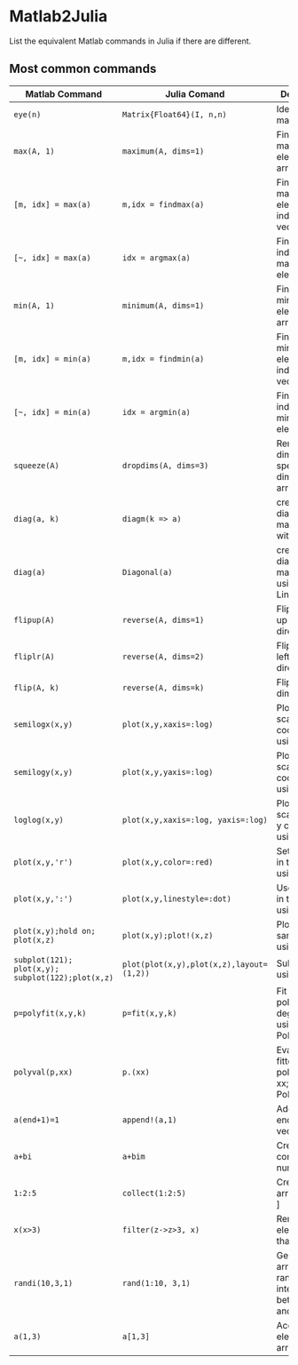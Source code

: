 # Matlab2Julia
List the equivalent Matlab commands  in Julia if there are different.


## Most common commands
| Matlab Command | Julia Comand | Description | 
| --- | --- | --- |
| `eye(n)`| `Matrix{Float64}(I, n,n)` | Identity matrix  |
| `max(A, 1)` | `maximum(A, dims=1)` | Find the maximum element of an array|
|`[m, idx] = max(a)` | `m,idx = findmax(a)` | Find the maximum element and index of an vector a|
| `[~, idx] = max(a)` | `idx = argmax(a)` | Find the index of maximum element |
| `min(A, 1)` | `minimum(A, dims=1)` | Find the minimum element of an array|
|`[m, idx] = min(a)` | `m,idx = findmin(a)` | Find the minimum element and index of an vector a|
| `[~, idx] = min(a)` | `idx = argmin(a)` | Find the index of minimum element |
| `squeeze(A)`|`dropdims(A, dims=3)` |Remove the dimensions specified by dims from array A |
|`diag(a, k)` |  `diagm(k => a)` | create a diagonal matrix from a with k|
|`diag(a)` |  `Diagonal(a)` | create a diagonal matrix from a; using LinearAlgebra|
|`flipup(A)`|`reverse(A, dims=1)`| Flip in the up-down direction |
|`fliplr(A)`|`reverse(A, dims=2)`| Flip in the left-right direction |
|`flip(A, k)`|`reverse(A, dims=k)`| Flip in the k-dimensional|
|`semilogx(x,y)`|`plot(x,y,xaxis=:log)`|Plot in log scale in x coordinate; using Plots|
|`semilogy(x,y)`|`plot(x,y,yaxis=:log)`|Plot in log scale in y coordinate; using Plots|
|`loglog(x,y)`|`plot(x,y,xaxis=:log, yaxis=:log)`|Plot in log scale in x and y coordinate; using Plots|
|`plot(x,y,'r')`|`plot(x,y,color=:red)`|Set red color in the plot; using Plots|
|`plot(x,y,':')`|`plot(x,y,linestyle=:dot)`|Use dot line in the plot; using Plots|
|`plot(x,y);hold on; plot(x,z)`|`plot(x,y);plot!(x,z)`| Plot in the same figur; using Plots|
|`subplot(121); plot(x,y); subplot(122);plot(x,z)`|`plot(plot(x,y),plot(x,z),layout=(1,2))`|Subplot, ; using Plots|
|`p=polyfit(x,y,k)`|`p=fit(x,y,k)`|Fit a polynomial of degree k; using Polynomials|
|`polyval(p,xx)`|`p.(xx)`|Evaluate the fitted polynomial at xx; using Polynomials|
|`a(end+1)=1`|`append!(a,1)`|Add 1 to the end of the vector a|
|`a+bi`|`a+bim`|Create a complex number|
|`1:2:5`|`collect(1:2:5)`|Create 1d array [1; 3; 5 ]|
|`x(x>3)`|`filter(z->z>3, x)`| Remove element less than 3|
|`randi(10,3,1)`|`rand(1:10, 3,1)`| Generate an array of random integer between 1 and 10|
|`a(1,3)`|`a[1,3]`|Access element of an array a|
